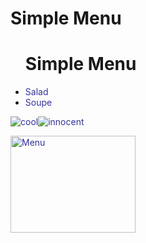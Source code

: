 <h1>Simple Menu</h1>

 
<ul>
  <h1>Simple Menu</h1>
<li><span style="color: #333399;">Salad</span></li>
<li><span style="color: #333399;">Soupe</span></li>
</ul>
<p><span style="color: #333399;"><img src="https://html-online.com/editor/tinymce4_6_5/plugins/emoticons/img/smiley-cool.gif" alt="cool" /><img src="https://html-online.com/editor/tinymce4_6_5/plugins/emoticons/img/smiley-innocent.gif" alt="innocent" /></span></p>
<p><span style="color: #333399;"><img src="http://www.arirang.com.au/wp/wp-content/uploads/2017/07/Allendale-Menu-Online.jpg" alt="Menu" width="200" height="155" /></span></p> 
</ul>
